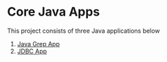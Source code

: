 # Core Java Apps
This project consists of three Java applications below

1. [Java Grep App](./grep)
2. [JDBC App](./jdbc)

